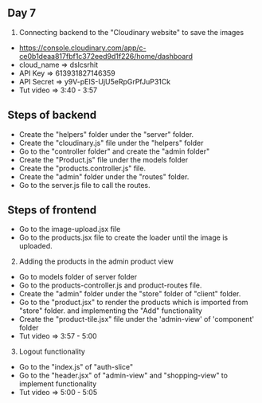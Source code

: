 ## Day 7
1. Connecting backend to the "Cloudinary website" to save the images 
- https://console.cloudinary.com/app/c-ce0b1deaa817fbf1c372eed9d1f226/home/dashboard
- cloud_name => dslcsrhit
- API Key => 613931827146359
- API Secret => y9V-pEIS-UjU5eRpGrPfJuP31Ck
- Tut video => 3:40 - 3:57

## Steps of backend
- Create the "helpers" folder under the "server" folder.
- Create the "cloudinary.js" file under the "helpers" folder
- Go to the "controller folder" and create the "admin folder"
- Create the "Product.js" file under the models folder
- Create the "products.controller.js" file.
- Create the "admin" folder under the "routes" folder.
- Go to the server.js file to call the routes.

## Steps of frontend
- Go to the image-upload.jsx file
- Go to the products.jsx file to create the loader until the image is uploaded.

2. Adding the products in the admin product view
- Go to models folder of server folder
- Go to the products-controller.js and product-routes file.
- Create the "admin" folder under the "store" folder of "client" folder.
- Go to the "product.jsx" to render the products which is imported from "store" folder. and implementing the "Add" functionality
- Create the "product-tile.jsx" file under the 'admin-view' of 'component' folder
- Tut video => 3:57 - 5:00

3. Logout functionality
- Go to the "index.js" of "auth-slice" 
- Go to the "header.jsx" of "admin-view" and "shopping-view"    to implement functionality
- Tut video => 5:00 - 5:05
